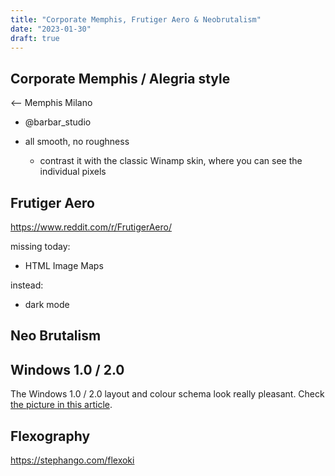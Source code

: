 ```yaml
---
title: "Corporate Memphis, Frutiger Aero & Neobrutalism"
date: "2023-01-30"
draft: true
---
```


## Corporate Memphis / Alegria style
<-- Memphis Milano

- @barbar_studio

- all smooth, no roughness
    - contrast it with the classic Winamp skin, where you can see the individual pixels
<!-- ## Carbon Design System -->


## Frutiger Aero

https://www.reddit.com/r/FrutigerAero/


missing today:
- HTML Image Maps

instead:
- dark mode

## Neo Brutalism

## Windows 1.0 / 2.0

The Windows 1.0 / 2.0 layout and colour schema look really pleasant. Check [the picture in this article](https://www.abortretry.fail/p/the-history-of-windows-20). 

## Flexography

https://stephango.com/flexoki
